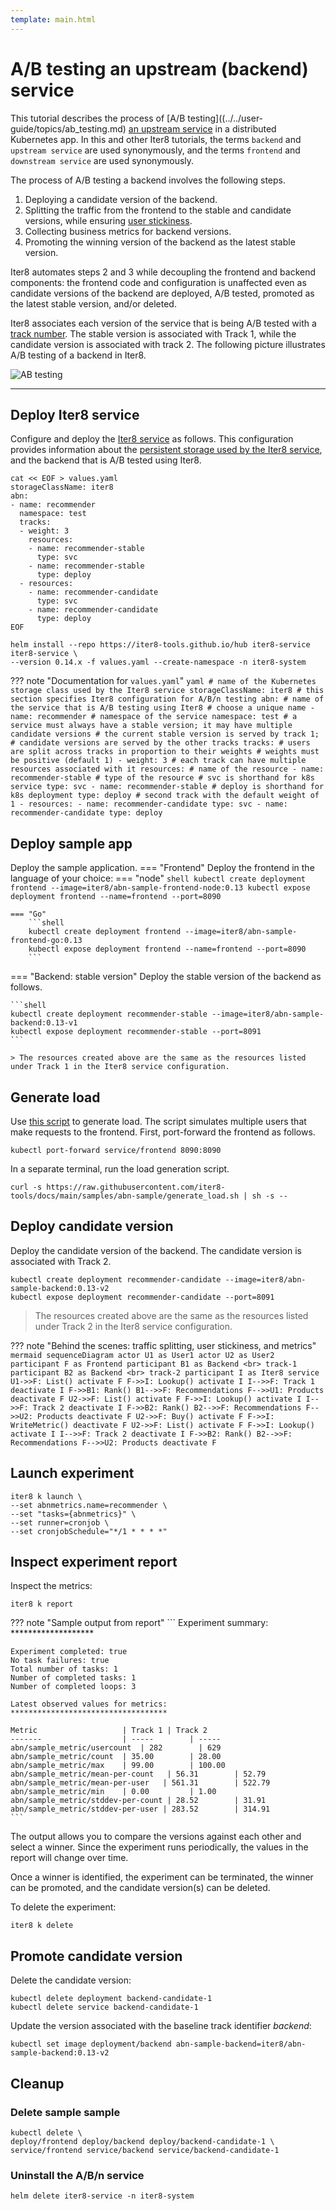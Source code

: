 ```yaml
---
template: main.html
---
```


# A/B testing an upstream (backend) service

This tutorial describes the process of [A/B testing]((../../user-guide/topics/ab_testing.md) [an upstream service](https://www.envoyproxy.io/docs/envoy/latest/intro/arch_overview/intro/terminology) in a distributed Kubernetes app. In this and other Iter8 tutorials, the terms `backend` and `upstream service` are used synonymously, and the terms `frontend` and `downstream service` are used synonymously. 

The process of A/B testing a backend involves the following steps.

1. Deploying a candidate version of the backend.
2. Splitting the traffic from the frontend to the stable and candidate versions, while ensuring [user stickiness](sticky).
3. Collecting business metrics for backend versions.
4. Promoting the winning version of the backend as the latest stable version.

Iter8 automates steps 2 and 3 while decoupling the frontend and backend components: the frontend code and configuration is unaffected even as candidate versions of the backend are deployed, A/B tested, promoted as the latest stable version, and/or deleted. 

Iter8 associates each version of the service that is being A/B tested with a [track number](tracks). The stable version is associated with Track 1, while the candidate version is associated with track 2. The following picture illustrates A/B testing of a backend in Iter8.

![AB testing](images/abn.tldr.png)


***
 
## Deploy Iter8 service

Configure and deploy the [Iter8 service](iter8service) as follows. This configuration provides information about the [persistent storage used by the Iter8 service](storage), and the backend that is A/B tested using Iter8.

```shell
cat << EOF > values.yaml
storageClassName: iter8
abn:
- name: recommender
  namespace: test
  tracks:
  - weight: 3
    resources:
    - name: recommender-stable
      type: svc
    - name: recommender-stable
      type: deploy
  - resources:
    - name: recommender-candidate
      type: svc
    - name: recommender-candidate
      type: deploy
EOF
```

```shell
helm install --repo https://iter8-tools.github.io/hub iter8-service iter8-service \
--version 0.14.x -f values.yaml --create-namespace -n iter8-system
```

??? note "Documentation for `values.yaml`"
    ```yaml
    # name of the Kubernetes storage class used by the Iter8 service
    storageClassName: iter8
    # this section specifies Iter8 configuration for A/B/n testing
    abn:
      # name of the service that is A/B testing using Iter8
      # choose a unique name
    - name: recommender
      # namespace of the service
      namespace: test
      # a service must always have a stable version; it may have multiple candidate versions
      # the current stable version is served by track 1; 
      # candidate versions are served by the other tracks
      tracks:
        # users are split across tracks in proportion to their weights
        # weights must be positive (default 1)
      - weight: 3
        # each track can have multiple resources associated with it
        resources:
          # name of the resource
        - name: recommender-stable
          # type of the resource
          # svc is shorthand for k8s service
          type: svc
        - name: recommender-stable
          # deploy is shorthand for k8s deployment
          type: deploy
        # second track with the default weight of 1
      - resources:
        - name: recommender-candidate
          type: svc
        - name: recommender-candidate
          type: deploy
    ```

## Deploy sample app
Deploy the sample application.
=== "Frontend"
    Deploy the frontend in the language of your choice:
    === "node"
        ```shell
        kubectl create deployment frontend --image=iter8/abn-sample-frontend-node:0.13
        kubectl expose deployment frontend --name=frontend --port=8090
        ```

    === "Go"
        ```shell
        kubectl create deployment frontend --image=iter8/abn-sample-frontend-go:0.13
        kubectl expose deployment frontend --name=frontend --port=8090
        ```
    
=== "Backend: stable version"
     Deploy the stable version of the backend as follows.

    ```shell
    kubectl create deployment recommender-stable --image=iter8/abn-sample-backend:0.13-v1
    kubectl expose deployment recommender-stable --port=8091
    ```

    > The resources created above are the same as the resources listed under Track 1 in the Iter8 service configuration.


## Generate load

Use [this script](https://raw.githubusercontent.com/iter8-tools/docs/main/samples/abn-sample/generate_load.sh) to generate load. The script simulates multiple users that make requests to the frontend. First, port-forward the frontend as follows.
```shell
kubectl port-forward service/frontend 8090:8090
```

In a separate terminal, run the load generation script.
```shell
curl -s https://raw.githubusercontent.com/iter8-tools/docs/main/samples/abn-sample/generate_load.sh | sh -s --
```

## Deploy candidate version
Deploy the candidate version of the backend. The candidate version is associated with Track 2.

```shell
kubectl create deployment recommender-candidate --image=iter8/abn-sample-backend:0.13-v2
kubectl expose deployment recommender-candidate --port=8091
```

> The resources created above are the same as the resources listed under Track 2 in the Iter8 service configuration.

??? note "Behind the scenes: traffic splitting, user stickiness, and metrics"
    ```mermaid
    sequenceDiagram
        actor U1 as User1
        actor U2 as User2
        participant F as Frontend
        participant B1 as Backend <br> track-1
        participant B2 as Backend <br> track-2
        participant I as Iter8 service
        U1->>F: List()
        activate F
        F->>I: Lookup()
        activate I
        I-->>F: Track 1
        deactivate I
        F->>B1: Rank()
        B1-->>F: Recommendations
        F-->>U1: Products
        deactivate F
        U2->>F: List()
        activate F
        F->>I: Lookup()
        activate I
        I-->>F: Track 2
        deactivate I
        F->>B2: Rank()
        B2-->>F: Recommendations
        F-->>U2: Products
        deactivate F
        U2->>F: Buy()
        activate F
        F->>I: WriteMetric()
        deactivate F
        U2->>F: List()
        activate F
        F->>I: Lookup()
        activate I
        I-->>F: Track 2
        deactivate I
        F->>B2: Rank()
        B2-->>F: Recommendations
        F-->>U2: Products
        deactivate F
    ```


## Launch experiment

```shell
iter8 k launch \
--set abnmetrics.name=recommender \
--set "tasks={abnmetrics}" \
--set runner=cronjob \
--set cronjobSchedule="*/1 * * * *"
```


## Inspect experiment report

Inspect the metrics:

```shell
iter8 k report
```

??? note "Sample output from report"
    ```
    Experiment summary:
    *******************

    Experiment completed: true
    No task failures: true
    Total number of tasks: 1
    Number of completed tasks: 1
    Number of completed loops: 3

    Latest observed values for metrics:
    ***********************************

    Metric                   | Track 1 | Track 2
    -------                  | -----        | -----
    abn/sample_metric/usercount  | 282        | 629
    abn/sample_metric/count  | 35.00        | 28.00
    abn/sample_metric/max    | 99.00        | 100.00
    abn/sample_metric/mean-per-count   | 56.31        | 52.79
    abn/sample_metric/mean-per-user   | 561.31        | 522.79
    abn/sample_metric/min    | 0.00         | 1.00
    abn/sample_metric/stddev-per-count | 28.52        | 31.91
    abn/sample_metric/stddev-per-user | 283.52        | 314.91
    ```
The output allows you to compare the versions against each other and select a winner. Since the experiment runs periodically, the values in the report will change over time.

Once a winner is identified, the experiment can be terminated, the winner can be promoted, and the candidate version(s) can be deleted.

To delete the experiment:

```shell
iter8 k delete
```

## Promote candidate version

Delete the candidate version:

```shell
kubectl delete deployment backend-candidate-1 
kubectl delete service backend-candidate-1
```

Update the version associated with the baseline track identifier *backend*:

```shell
kubectl set image deployment/backend abn-sample-backend=iter8/abn-sample-backend:0.13-v2
```

## Cleanup

### Delete sample sample

```shell
kubectl delete \
deploy/frontend deploy/backend deploy/backend-candidate-1 \
service/frontend service/backend service/backend-candidate-1
```

### Uninstall the A/B/n service

```shell
helm delete iter8-service -n iter8-system
```
